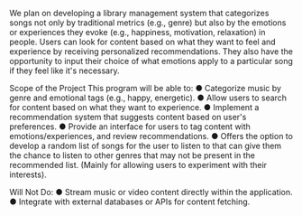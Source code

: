We plan on developing a library management system that categorizes songs not only by
traditional metrics (e.g., genre) but also by the emotions or experiences they evoke (e.g.,
happiness, motivation, relaxation) in people. Users can look for content based on what they want
to feel and experience by receiving personalized recommendations. They also have the
opportunity to input their choice of what emotions apply to a particular song if they feel like it's
necessary.

Scope of the Project
This program will be able to:
● Categorize music by genre and emotional tags (e.g., happy, energetic).
● Allow users to search for content based on what they want to experience.
● Implement a recommendation system that suggests content based on user's preferences.
● Provide an interface for users to tag content with emotions/experiences, and review
recommendations.
● Offers the option to develop a random list of songs for the user to listen to that can give
them the chance to listen to other genres that may not be present in the recommended list.
(Mainly for allowing users to experiment with their interests).

Will Not Do:
● Stream music or video content directly within the application.
● Integrate with external databases or APIs for content fetching.
